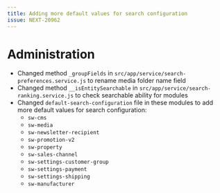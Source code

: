 ```yaml
---
title: Adding more default values for search configuration
issue: NEXT-20962
---
```

# Administration
* Changed method `_groupFields` in `src/app/service/search-preferences.service.js` to rename media folder name field
* Changed method `__isEntitySearchable` in `src/app/service/search-ranking.service.js` to check searchable ability for modules
* Changed `default-search-configuration` file in these modules to add more default values for search configuration:
    * `sw-cms`
    * `sw-media`
    * `sw-newsletter-recipient`
    * `sw-promotion-v2`
    * `sw-property`
    * `sw-sales-channel`
    * `sw-settings-customer-group`
    * `sw-settings-payment`
    * `sw-settings-shipping`
    * `sw-manufacturer`
